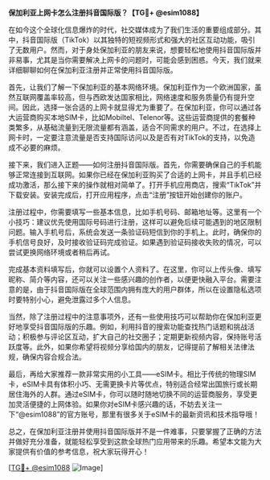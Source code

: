 **保加利亚上网卡怎么注册抖音国际版？【TG💪+ @esim1088】**

在如今这个全球化信息爆炸的时代，社交媒体成为了我们生活的重要组成部分。其中，抖音国际版（TikTok）以其独特的短视频形式和强大的社区互动功能，吸引了无数用户。然而，对于身处保加利亚的朋友来说，想要轻松地使用抖音国际版并非易事，尤其是当你需要解决上网卡的问题时，可能会感到困惑。今天，我们就来详细聊聊如何在保加利亚注册并正常使用抖音国际版。

首先，让我们了解一下保加利亚的基本网络环境。保加利亚作为一个欧洲国家，虽然互联网覆盖率较高，但与西欧发达国家相比，网络速度和服务质量仍有提升空间。因此，选择一张合适的上网卡就显得尤为重要了。在保加利亚，你可以通过各大运营商购买本地SIM卡，比如Mobiltel、Telenor等。这些运营商提供的套餐种类繁多，从基础流量到无限流量都有涵盖，适合不同需求的用户。不过，在选择上网卡时，一定要注意流量是否支持国际访问以及是否有对TikTok的支持，以免造成不必要的麻烦。

接下来，我们进入正题——如何注册抖音国际版。首先，你需要确保自己的手机能够正常连接到互联网。如果你已经在保加利亚购买了合适的上网卡，并且手机已经成功激活，那么接下来的操作就相对简单了。打开手机应用商店，搜索“TikTok”并下载安装。安装完成后，打开应用程序，点击“注册”按钮开始创建你的账户。

注册过程中，你需要填写一些基本信息，比如手机号码、邮箱地址等。这里有一个小技巧：建议优先使用国际号码进行注册，这样可以避免后续可能遇到的地区限制问题。输入手机号后，系统会发送一条验证码短信到你的手机上。此时，确保你的手机信号良好，及时接收验证码完成验证。如果遇到验证码接收失败的情况，可以尝试更换网络环境或者稍后再试。

完成基本资料填写后，你就可以设置个人资料了。在这里，你可以上传头像、填写昵称、简介等内容，还可以关注一些感兴趣的创作者，以便更快融入平台。需要注意的是，由于抖音国际版在全球范围内拥有庞大的用户群体，所以在设置隐私选项时要特别小心，避免泄露过多个人信息。

当然，除了注册过程中的注意事项外，还有一些使用技巧可以帮助你在保加利亚更好地享受抖音国际版的乐趣。例如，利用抖音的搜索功能查找热门话题和挑战活动；积极参与评论区互动，扩大自己的社交圈子；定期更新视频内容，保持账号活跃度等。此外，如果你希望将视频分享给国内的朋友，记得提前了解相关法律法规，确保内容合规合法。

最后，再给大家推荐一款非常实用的小工具——eSIM卡。相比于传统的物理SIM卡，eSIM卡具有体积小巧、无需更换卡片等优点，特别适合经常出国旅行或长期居住海外的人群。通过eSIM卡，你可以随时随地切换不同的运营商服务，享受更加灵活便捷的上网体验。如果你对eSIM卡感兴趣的话，不妨去关注一下“@esim1088”的官方账号，那里有很多关于eSIM卡的最新资讯和技术指导哦！

总之，在保加利亚注册并使用抖音国际版并不是一件难事，只要掌握了正确的方法并做好充分准备，就能轻松享受到这款全球热门应用带来的乐趣。希望本文能为大家提供有价值的参考信息，祝大家玩得开心！

[[TG💪+ @esim1088](https://t.me/s/esim1088) ![Image](https://i.postimg.cc/4NQfJmqS/Snipaste-2025-05-13-00-14-12.png)]